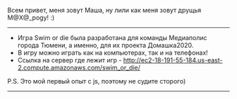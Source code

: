Всем привет, меня зовут Маша, ну лили как меня зовут друщья M@X@_pogy! :)
_____________________
+ Игра Swim or die была разработана для команды Медиаполис города Тюмени, а именно, для их проекта Домашка2020.
+ В игру можно играть как на компьютерах, так и на телефонах!
+ Ссылка на сервер где лежит игр  -  http://ec2-18-191-55-184.us-east-2.compute.amazonaws.com/swim_or_die/

P.S. Это мой первый опыт с js, поэтому не судите сторого)
_____________________